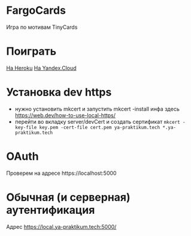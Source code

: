 # FargoCards

Игра по мотивам TinyCards

# Поиграть

[На Heroku](https://fargocards.herokuapp.com/)
[На Yandex.Cloud](https://fargo-cards-5.ya-praktikum.tech/)


# Установка dev https
- нужно установить mkcert и запустить mkcert -install
инфа здесь https://web.dev/how-to-use-local-https/
- перейти во вкладку server/devCert и создать сертификат
`mkcert -key-file key.pem -cert-file cert.pem ya-praktikum.tech *.ya-praktikum.tech`

# OAuth
Проверем на адресе https://localhost:5000

# Обычная (и серверная) аутентификация
Адрес https://local.ya-praktikum.tech:5000/
